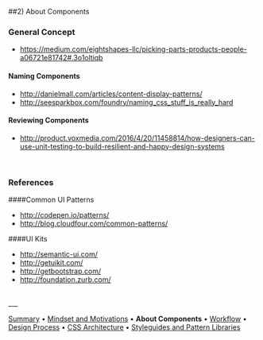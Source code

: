 ##2) About Components

### General Concept
- https://medium.com/eightshapes-llc/picking-parts-products-people-a06721e81742#.3o1oltiqb

#### Naming Components
- http://danielmall.com/articles/content-display-patterns/
- http://seesparkbox.com/foundry/naming_css_stuff_is_really_hard

#### Reviewing Components
- http://product.voxmedia.com/2016/4/20/11458814/how-designers-can-use-unit-testing-to-build-resilient-and-happy-design-systems


<br/>


### References
####Common UI Patterns
- http://codepen.io/patterns/
- http://blog.cloudfour.com/common-patterns/

####UI Kits
- http://semantic-ui.com/
- http://getuikit.com/
- http://getbootstrap.com/
- http://foundation.zurb.com/


<br/>
___

[Summary](README.md) • [Mindset and Motivations](mindset-and-motivations.md) • **About Components** • [Workflow](workflow.md) • [Design Process](design-process.md) • [CSS Architecture](css-architecture.md) • [Styleguides and Pattern Libraries](styleguides-and-pattern-libraries.md)
